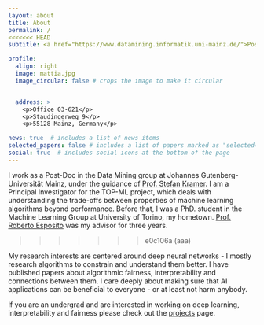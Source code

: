 ```yaml
---
layout: about
title: About
permalink: /
<<<<<<< HEAD
subtitle: <a href="https://www.datamining.informatik.uni-mainz.de/">Post-Doc at Johannes Gutenberg-Universität Mainz</a>.Staudingerweg 9 55128 Mainz, DE.

profile:
  align: right
  image: mattia.jpg
  image_circular: false # crops the image to make it circular


  address: >
    <p>Office 03-621</p>
    <p>Staudingerweg 9</p>
    <p>55128 Mainz, Germany</p>

news: true  # includes a list of news items
selected_papers: false # includes a list of papers marked as "selected={true}"
social: true  # includes social icons at the bottom of the page
---
```


I work as a Post-Doc in the Data Mining group at Johannes Gutenberg-Universität Mainz, under the guidance of [Prof. Stefan Kramer](https://www.datamining.informatik.uni-mainz.de/stefan-kramer/). I am a Principal Investigator for the TOP-ML project, which deals with understanding the trade-offs between properties of machine learning algorithms beyond performance. Before that, I was a PhD. student in the Machine Learning Group at University of Torino, my hometown. [Prof. Roberto Esposito](http://informatica.unito.it/do/docenti.pl/Alias?roberto.esposito#tab-profilo) was my advisor for three years.
>>>>>>> e0c106a (aaa)

My research interests are centered around deep neural networks - I mostly research algorithms to constrain and understand them better. I have published papers about algorithmic fairness, interpretability and connections between them. I care deeply about making sure that AI applications can be beneficial to everyone - or at least not harm anybody.

If you are an undergrad and are interested in working on deep learning, interpretability and fairness please check out the [projects]({{site.baseurl}}/projects) page. 

